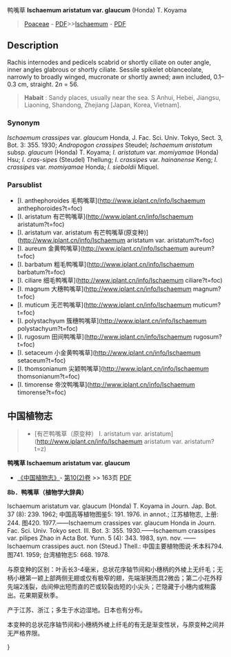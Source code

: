 鸭嘴草 **Ischaemum aristatum var. glaucum** (Honda) T. Koyama

> [Poaceae](http://www.iplant.cn/info/Poaceae?t=foc) - [PDF](http://www.iplant.cn/foc/pdf/Poaceae.pdf)>>[Ischaemum](http://www.iplant.cn/info/Ischaemum?t=foc) - [PDF](http://www.iplant.cn/foc/pdf/Ischaemum.pdf)

## Description

Rachis internodes and pedicels scabrid or shortly ciliate on outer angle, inner angles glabrous or shortly ciliate. Sessile spikelet oblanceolate, narrowly to broadly winged, mucronate or shortly awned; awn included, 0.1–0.3 cm, straight. 2*n* = 56.


> **Habait** : 
> Sandy places, usually near the sea. S Anhui, Hebei, Jiangsu, Liaoning, Shandong, Zhejiang [Japan, Korea, Vietnam].

### Synonym
*Ischaemum crassipes* var. *glaucum* Honda, J. Fac. Sci. Univ. Tokyo, Sect. 3, Bot. 3: 355. 1930; *Andropogon crassipes* Steudel; *Ischaemum aristatum* subsp. *glaucum* (Honda) T. Koyama; *I. aristatum* var. *momiyamae* (Honda) Hsu; *I. cras-sipes* (Steudel) Thellung; *I. crassipes* var. *hainanense* Keng; *I. crassipes* var. *momiyamae* Honda; *I. sieboldii* Miquel.

### Parsublist

* [I.  anthephoroides  毛鸭嘴草](http://www.iplant.cn/info/Ischaemum anthephoroides?t=foc)
* [I.  aristatum  有芒鸭嘴草](http://www.iplant.cn/info/Ischaemum aristatum?t=foc)
* [I.  aristatum var. aristatum  有芒鸭嘴草(原变种)](http://www.iplant.cn/info/Ischaemum aristatum var. aristatum?t=foc)
* [I.  aureum  金黄鸭嘴草](http://www.iplant.cn/info/Ischaemum aureum?t=foc)
* [I.  barbatum  粗毛鸭嘴草](http://www.iplant.cn/info/Ischaemum barbatum?t=foc)
* [I.  ciliare  细毛鸭嘴草](http://www.iplant.cn/info/Ischaemum ciliare?t=foc)
* [I.  magnum  大穗鸭嘴草](http://www.iplant.cn/info/Ischaemum magnum?t=foc)
* [I.  muticum  无芒鸭嘴草](http://www.iplant.cn/info/Ischaemum muticum?t=foc)
* [I.  polystachyum  簇穗鸭嘴草](http://www.iplant.cn/info/Ischaemum polystachyum?t=foc)
* [I.  rugosum  田间鸭嘴草](http://www.iplant.cn/info/Ischaemum rugosum?t=foc)
* [I.  setaceum  小金黄鸭嘴草](http://www.iplant.cn/info/Ischaemum setaceum?t=foc)
* [I.  thomsonianum  尖颖鸭嘴草](http://www.iplant.cn/info/Ischaemum thomsonianum?t=foc)
* [I.  timorense  帝汶鸭嘴草](http://www.iplant.cn/info/Ischaemum timorense?t=foc)

## 中国植物志

> * [有芒鸭嘴草（原变种）  I.  aristatum var. aristatum](http://www.iplant.cn/info/Ischaemum aristatum var. aristatum?t=z)


**鸭嘴草 Ischaemum aristatum var. glaucum**

* [《中国植物志》](http://www.iplant.cn/frps)- [第10(2)卷](http://www.iplant.cn/frps/vol/10(2)) >> 163页 [PDF](http://www.iplant.cn/frps/pdf/10(2)/163b.pdf)


**8b．鸭嘴草（植物学大辞典）**

Ischaemum aristatum var. glaucum (Honda) T. Koyama in Journ. Jap. Bot. 37 (8): 239. 1962; 中国高等植物图鉴5: 191. 1976. in annot.; 江苏植物志, 上册: 244. 图420. 1977.——Ischaemum crassipes var. glaucum Honda in Journ. Fac. Sci. Univ. Tokyo sect. III. Bot. 3: 355. 1930.——Ischaemum crassipes var. pilipes Zhao in Acta Bot. Yunn. 5 (4): 343. 1983, syn. nov. ——Ischaemum crassipes auct. non (Steud.) Thell.: 中国主要植物图说·禾本科794. 图741. 1959; 台湾植物志5: 668. 1978.

与原变种的区别：叶舌长3-4毫米，总状花序轴节间和小穗柄的外棱上无纤毛；无柄小穗第一颖上部两侧无翅或仅有极窄的翅，先端渐狭而具2微齿；第二小花外稃先端2浅裂，齿间伸出短而直的芒或较裂齿短的小尖头；芒隐藏于小穗内或稍露出。花果期夏秋季。

产于江苏、浙江；多生于水边湿地。日本也有分布。

本变种的总状花序轴节间和小穗柄外棱上纤毛的有无是渐变性状，与原变种之间并无严格界限。

}